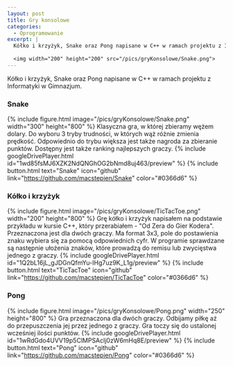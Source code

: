 ```yaml
---
layout: post
title: Gry konsolowe
categories:
  - Oprogramowanie
excerpt: |
  Kółko i krzyżyk, Snake oraz Pong napisane w C++ w ramach projektu z Informatyki w Gimnazjum.
   
  <img width="200" height="200" src="/pics/gryKonsolowe/Snake.png">
---
```


Kółko i krzyżyk, Snake oraz Pong napisane w C++ w ramach projektu z Informatyki w Gimnazjum.

### Snake

{% include figure.html image="/pics/gryKonsolowe/Snake.png" width="300" height="800" %}
Klasyczna gra, w której zbieramy wężem dolary. Do wyboru 3 tryby trudności, w których wąż różnie zmienia prędkość. Odpowiednio do trybu większa jest także nagroda za zbieranie punktów. Dostępny jest także ranking najlepszych graczy.
{% include googleDrivePlayer.html id="1wd85fsMJ6XZK2NdQNGhOG2bNmd8uj463/preview" %}
{% include button.html text="Snake" icon="github" link="https://github.com/macstepien/Snake" color="#0366d6" %}

### Kółko i krzyżyk

{% include figure.html image="/pics/gryKonsolowe/TicTacToe.png" width="200" height="800" %}
Grę kółko i krzyżyk napisałem na podstawie przykładu w kursie C++, który przerabiałem - "Od Zera do Gier Kodera". Przeznaczona jest dla dwóch graczy. Ma format 3x3, pole do postawienia znaku wybiera się za pomocą odpowiednich cyfr. W programie sprawdzane są następnie ułożenia znaków, które prowadzą do remisu lub zwycięstwa jednego z graczy.
{% include googleDrivePlayer.html id="1Q2bL16jL_gJDGnQfmYu-IHg7uz9K_L1g/preview" %}
{% include button.html text="TicTacToe" icon="github" link="https://github.com/macstepien/TicTacToe" color="#0366d6" %}

### Pong

{% include figure.html image="/pics/gryKonsolowe/Pong.png" width="250" height="800" %}
Gra przeznaczona dla dwóch graczy. Odbijamy piłkę aż do przepuszczenia jej przez jednego z graczy. Gra toczy się do ustalonej wcześniej ilości punktów.
{% include googleDrivePlayer.html id="1wRdGdo4UVV19p5ClMPSAclj0zW6mHq8E/preview" %}
{% include button.html text="Pong" icon="github" link="https://github.com/macstepien/Pong" color="#0366d6" %}
